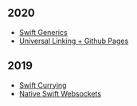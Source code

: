## 2020

- [Swift Generics](./generics)
- [Universal Linking + Github Pages](./static-site-universal-links)

## 2019

- [Swift Currying](./currying/)
- [Native Swift Websockets](./ios-sockets/)
